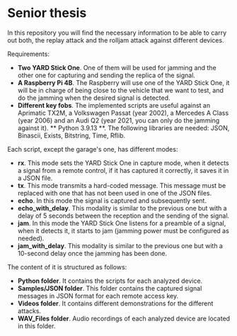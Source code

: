 # Senior thesis
In this repository you will find the necessary information to be able to carry out both, the replay attack and the rolljam attack against different devices.

Requirements:
* **Two YARD Stick One**. One of them will be used for jamming and the other one for capturing and sending the replica of the signal.
* **A Raspberry Pi 4B**. The Raspberry will use one of the YARD Stick One, it will be in charge of being close to the vehicle that we want to test, and do the jamming when the desired signal is detected.
* **Different key fobs**. The implemented scripts are useful against an Aprimatic TX2M, a Volkswagen Passat (year 2002), a Mercedes A Class (year 2006) and an Audi Q2 (year 2021, you can only do the jamming against it).
  ** Python 3.9.13 **. The following libraries are needed: JSON, Binascii, Exists, Bitstring, Time, Rflib.
 
Each script, except the garage's one, has different modes:
* **rx**. This mode sets the YARD Stick One in capture mode, when it detects a signal from a remote control, if it has captured it correctly, it saves it in a JSON file.
* **tx**. This mode transmits a hard-coded message. This message must be replaced with one that has not been used in one of the JSON files.
* **echo**. In this mode the signal is captured and subsequently sent.
* **echo_with_delay**. This modality is similar to the previous one but with a delay of 5 seconds between the reception and the sending of the signal.
* **jam**. In this mode the YARD Stick One listens for a preamble of a signal, when it detects it, it starts to jam (jamming power must be configured as needed).
* **jam_with_delay**. This modality is similar to the previous one but with a 10-second delay once the jamming has been done.

The content of it is structured as follows:
* **Python folder**. It contains the scripts for each analyzed device.
* **Samples/JSON folder**. This folder contains the captured signal messages in JSON format for each remote access key.
* **Videos folder**. It contains different demonstrations for the different attacks.
* **WAV_Files folder**. Audio recordings of each analyzed device are located in this folder.
